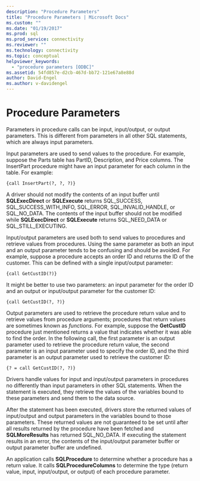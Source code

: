 ```yaml
---
description: "Procedure Parameters"
title: "Procedure Parameters | Microsoft Docs"
ms.custom: ""
ms.date: "01/19/2017"
ms.prod: sql
ms.prod_service: connectivity
ms.reviewer: ""
ms.technology: connectivity
ms.topic: conceptual
helpviewer_keywords: 
  - "procedure parameters [ODBC]"
ms.assetid: 54fd857e-d2cb-467d-bb72-121e67a8e88d
author: David-Engel
ms.author: v-davidengel
---
```

# Procedure Parameters
Parameters in procedure calls can be input, input/output, or output parameters. This is different from parameters in all other SQL statements, which are always input parameters.  
  
 Input parameters are used to send values to the procedure. For example, suppose the Parts table has PartID, Description, and Price columns. The InsertPart procedure might have an input parameter for each column in the table. For example:  
  
```  
{call InsertPart(?, ?, ?)}  
```  
  
 A driver should not modify the contents of an input buffer until **SQLExecDirect** or **SQLExecute** returns SQL_SUCCESS, SQL_SUCCESS_WITH_INFO, SQL_ERROR, SQL_INVALID_HANDLE, or SQL_NO_DATA. The contents of the input buffer should not be modified while **SQLExecDirect** or **SQLExecute** returns SQL_NEED_DATA or SQL_STILL_EXECUTING.  
  
 Input/output parameters are used both to send values to procedures and retrieve values from procedures. Using the same parameter as both an input and an output parameter tends to be confusing and should be avoided. For example, suppose a procedure accepts an order ID and returns the ID of the customer. This can be defined with a single input/output parameter:  
  
```  
{call GetCustID(?)}  
```  
  
 It might be better to use two parameters: an input parameter for the order ID and an output or input/output parameter for the customer ID:  
  
```  
{call GetCustID(?, ?)}  
```  
  
 Output parameters are used to retrieve the procedure return value and to retrieve values from procedure arguments; procedures that return values are sometimes known as *functions*. For example, suppose the **GetCustID** procedure just mentioned returns a value that indicates whether it was able to find the order. In the following call, the first parameter is an output parameter used to retrieve the procedure return value, the second parameter is an input parameter used to specify the order ID, and the third parameter is an output parameter used to retrieve the customer ID:  
  
```  
{? = call GetCustID(?, ?)}  
```  
  
 Drivers handle values for input and input/output parameters in procedures no differently than input parameters in other SQL statements. When the statement is executed, they retrieve the values of the variables bound to these parameters and send them to the data source.  
  
 After the statement has been executed, drivers store the returned values of input/output and output parameters in the variables bound to those parameters. These returned values are not guaranteed to be set until after all results returned by the procedure have been fetched and **SQLMoreResults** has returned SQL_NO_DATA. If executing the statement results in an error, the contents of the input/output parameter buffer or output parameter buffer are undefined.  
  
 An application calls **SQLProcedure** to determine whether a procedure has a return value. It calls **SQLProcedureColumns** to determine the type (return value, input, input/output, or output) of each procedure parameter.
